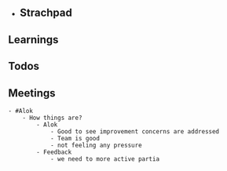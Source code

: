 - ## Strachpad
## Learnings
## Todos
## Meetings
	- #Alok
		- How things are?
			- Alok
				- Good to see improvement concerns are addressed
				- Team is good
				- not feeling any pressure
			- Feedback
				- we need to more active partia